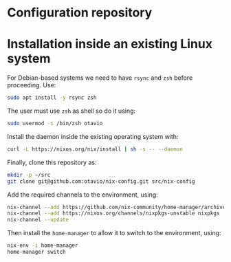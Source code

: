 Configuration repository
=

Installation inside an existing Linux system
===

For Debian-based systems we need to have `rsync` and `zsh` before proceeding. Use:
```sh
sudo apt install -y rsync zsh
```

The user must use `zsh` as shell so do it using:
```sh
sudo usermod -s /bin/zsh otavio
```

Install the daemon inside the existing operating system with:
```sh
curl -L https://nixos.org/nix/install | sh -s -- --daemon
```

Finally, clone this repository as:
```sh
mkdir -p ~/src
git clone git@github.com:otavio/nix-config.git src/nix-config
```

Add the required channels to the environment, using:
```sh
nix-channel --add https://github.com/nix-community/home-manager/archive/master.tar.gz home-manager
nix-channel --add https://nixos.org/channels/nixpkgs-unstable nixpkgs
nix-channel --update
```

Then install the `home-manager` to allow it to switch to the environment, using:
```sh
nix-env -i home-manager
home-manager switch
```
